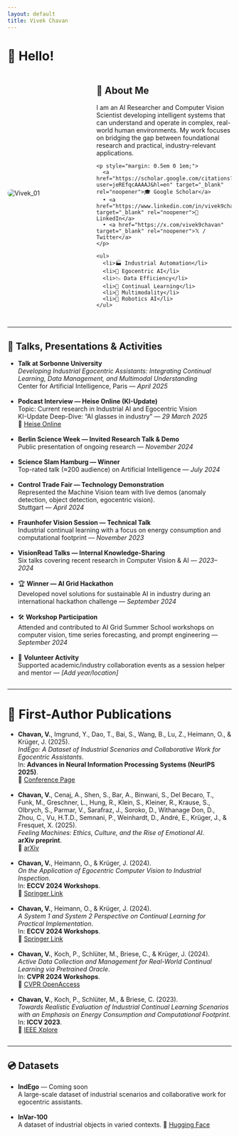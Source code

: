 ```yaml
---
layout: default
title: Vivek Chavan
---
```


# 👋 Hello!

<div style="display: flex; align-items: center; gap: 20px; flex-wrap: wrap;">

  <div style="flex: 1; min-width: 180px;">
    <img src="https://github.com/user-attachments/assets/0c18923f-6d38-4312-ae43-9f4e4c7764ad" alt="Vivek_01" style="max-width: 100%; border-radius: 12px;">
  </div>

  <div style="flex: 2; min-width: 260px;">
    <h2>🔬 About Me</h2>
    <p>
      I am an AI Researcher and Computer Vision Scientist developing intelligent systems that can understand and operate in complex, real-world human environments. My work focuses on bridging the gap between foundational research and practical, industry-relevant applications.
    </p>

    <p style="margin: 0.5em 0 1em;">
      <a href="https://scholar.google.com/citations?user=jeREfqcAAAAJ&hl=en" target="_blank" rel="noopener">🎓 Google Scholar</a>
      • <a href="https://www.linkedin.com/in/vivek9chavan/" target="_blank" rel="noopener">💼 LinkedIn</a>
      • <a href="https://x.com/vivek9chavan" target="_blank" rel="noopener">𝕏 / Twitter</a>
    </p>

    <ul>
      <li>🏭 Industrial Automation</li>
      <li>🎥 Egocentric AI</li>
      <li>📉 Data Efficiency</li>
      <li>🧠 Continual Learning</li>
      <li>🔀 Multimodality</li>
      <li>🤖 Robotics AI</li>
    </ul>
  </div>

</div>

<hr style="margin: 2em 0;" />

## 🎤 Talks, Presentations & Activities

<ul>
  <li>
    <strong>Talk at Sorbonne University</strong><br />
    <em>Developing Industrial Egocentric Assistants: Integrating Continual Learning, Data Management, and Multimodal Understanding</em><br />
    Center for Artificial Intelligence, Paris — <em>April 2025</em>
  </li>
  <br />

  <li>
    <strong>Podcast Interview — Heise Online (KI-Update)</strong><br />
    Topic: Current research in Industrial AI and Egocentric Vision<br />
    KI-Update Deep-Dive: “AI glasses in industry” — <em>29 March 2025</em><br />
    🔗 <a href="https://www.heise.de/news/KI-Update-Deep-Dive-KI-Brillen-helfen-in-der-Industrie-9670746.html" target="_blank" rel="noopener">Heise Online</a>
  </li>
  <br />

  <li>
    <strong>Berlin Science Week — Invited Research Talk & Demo</strong><br />
    Public presentation of ongoing research — <em>November 2024</em>
  </li>
  <br />

  <li>
    <strong>Science Slam Hamburg — Winner</strong><br />
    Top-rated talk (≈200 audience) on Artificial Intelligence — <em>July 2024</em>
  </li>
  <br />

  <li>
    <strong>Control Trade Fair — Technology Demonstration</strong><br />
    Represented the Machine Vision team with live demos (anomaly detection, object detection, egocentric vision).<br />
    Stuttgart — <em>April 2024</em>
  </li>
  <br />

  <li>
    <strong>Fraunhofer Vision Session — Technical Talk</strong><br />
    Industrial continual learning with a focus on energy consumption and computational footprint — <em>November 2023</em>
  </li>
  <br />

  <li>
    <strong>VisionRead Talks — Internal Knowledge-Sharing</strong><br />
    Six talks covering recent research in Computer Vision & AI — <em>2023–2024</em>
  </li>
  <br />

  <li>
    🏆 <strong>Winner — AI Grid Hackathon</strong><br />
    Developed novel solutions for sustainable AI in industry during an international hackathon challenge — <em>September 2024</em>
  </li>
  <br />

  <li>
    🛠 <strong>Workshop Participation</strong><br />
    Attended and contributed to AI Grid Summer School workshops on computer vision, time series forecasting, and prompt engineering — <em>September 2024</em>
  </li>
  <br />

  <li>
    🤝 <strong>Volunteer Activity</strong><br />
    Supported academic/industry collaboration events as a session helper and mentor — <em>[Add year/location]</em>
  </li>
</ul>

<hr style="margin: 2em 0;" />

# 📄 First-Author Publications

<ul>
  <li>
    <strong>Chavan, V.</strong>, Imgrund, Y., Dao, T., Bai, S., Wang, B., Lu, Z., Heimann, O., & Krüger, J. (2025).<br />
    <em>IndEgo: A Dataset of Industrial Scenarios and Collaborative Work for Egocentric Assistants</em>.<br />
    In: <strong>Advances in Neural Information Processing Systems (NeurIPS 2025)</strong>.<br />
    🔗 <a href="https://neurips.cc/virtual/2025/poster/121501" target="_blank" rel="noopener">Conference Page</a>
  </li>
  <br />

  <li>
    <strong>Chavan, V.</strong>, Cenaj, A., Shen, S., Bar, A., Binwani, S., Del Becaro, T., Funk, M., Greschner, L., Hung, R., Klein, S., Kleiner, R., Krause, S., Olbrych, S., Parmar, V., Sarafraz, J., Soroko, D., Withanage Don, D., Zhou, C., Vu, H.T.D., Semnani, P., Weinhardt, D., André, E., Krüger, J., & Fresquet, X. (2025).<br />
    <em>Feeling Machines: Ethics, Culture, and the Rise of Emotional AI</em>.<br />
    <strong>arXiv preprint</strong>.<br />
    🔗 <a href="https://arxiv.org/abs/2506.12437" target="_blank" rel="noopener">arXiv</a>
  </li>
  <br />

  <li>
    <strong>Chavan, V.</strong>, Heimann, O., & Krüger, J. (2024).<br />
    <em>On the Application of Egocentric Computer Vision to Industrial Inspection</em>.<br />
    In: <strong>ECCV 2024 Workshops</strong>.<br />
    🔗 <a href="https://link.springer.com/chapter/10.1007/978-3-031-92805-5_1" target="_blank" rel="noopener">Springer Link</a>
  </li>
  <br />

  <li>
    <strong>Chavan, V.</strong>, Heimann, O., & Krüger, J. (2024).<br />
    <em>A System 1 and System 2 Perspective on Continual Learning for Practical Implementation</em>.<br />
    In: <strong>ECCV 2024 Workshops</strong>.<br />
    🔗 <a href="https://link.springer.com/chapter/10.1007/978-3-031-91578-9_25" target="_blank" rel="noopener">Springer Link</a>
  </li>
  <br />

  <li>
    <strong>Chavan, V.</strong>, Koch, P., Schlüter, M., Briese, C., & Krüger, J. (2024).<br />
    <em>Active Data Collection and Management for Real-World Continual Learning via Pretrained Oracle</em>.<br />
    In: <strong>CVPR 2024 Workshops</strong>.<br />
    🔗 <a href="https://openaccess.thecvf.com/content/CVPR2024W/CLVISION/html/Chavan_Active_Data_Collection_and_Management_for_Real-World_Continual_Learning_via_CVPRW_2024_paper.html" target="_blank" rel="noopener">CVPR OpenAccess</a>
  </li>
  <br />

  <li>
    <strong>Chavan, V.</strong>, Koch, P., Schlüter, M., & Briese, C. (2023).<br />
    <em>Towards Realistic Evaluation of Industrial Continual Learning Scenarios with an Emphasis on Energy Consumption and Computational Footprint</em>.<br />
    In: <strong>ICCV 2023</strong>.<br />
    🔗 <a href="https://www.computer.org/csdl/proceedings-article/iccv/2023/071800l1472/1TJiKOmxmJG" target="_blank" rel="noopener">IEEE Xplore</a>
  </li>
</ul>

<hr style="margin: 2em 0;" />

## 💿 Datasets

<ul>
  <li>
    <strong>IndEgo</strong> — Coming soon  
    <br />
    A large-scale dataset of industrial scenarios and collaborative work for egocentric assistants.  
  </li>
  <br />

  <li>
    <strong>InVar-100</strong>  
    <br />
    A dataset of industrial objects in varied contexts.  
    🔗 <a href="https://huggingface.co/datasets/vivek9chavan/InVar-100" target="_blank" rel="noopener">Hugging Face</a>
  </li>
</ul>
